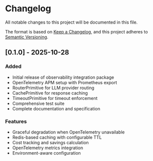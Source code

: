# Changelog

All notable changes to this project will be documented in this file.

The format is based on [Keep a Changelog](https://keepachangelog.com/en/1.0.0/),
and this project adheres to [Semantic Versioning](https://semver.org/spec/v2.0.0.html).

## [0.1.0] - 2025-10-28

### Added
- Initial release of observability integration package
- OpenTelemetry APM setup with Prometheus export
- RouterPrimitive for LLM provider routing
- CachePrimitive for response caching
- TimeoutPrimitive for timeout enforcement
- Comprehensive test suite
- Complete documentation and specification

### Features
- Graceful degradation when OpenTelemetry unavailable
- Redis-based caching with configurable TTL
- Cost tracking and savings calculation
- OpenTelemetry metrics integration
- Environment-aware configuration
